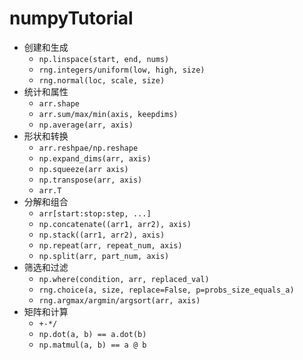 # numpyTutorial

- 创建和生成
  - `np.linspace(start, end, nums)`
  - `rng.integers/uniform(low, high, size)`
  - `rng.normal(loc, scale, size)`
- 统计和属性
  - `arr.shape`
  - `arr.sum/max/min(axis, keepdims)`
  - `np.average(arr, axis)`
- 形状和转换
  - `arr.reshpae/np.reshape`
  - `np.expand_dims(arr, axis)`
  - `np.squeeze(arr axis)`
  - `np.transpose(arr, axis)`
  - `arr.T`
- 分解和组合
  - `arr[start:stop:step, ...]`
  - `np.concatenate((arr1, arr2), axis)`
  - `np.stack((arr1, arr2), axis)`
  - `np.repeat(arr, repeat_num, axis)`
  - `np.split(arr, part_num, axis)`
- 筛选和过滤
  - `np.where(condition, arr, replaced_val)`
  - `rng.choice(a, size, replace=False, p=probs_size_equals_a)`
  - `rng.argmax/argmin/argsort(arr, axis)`
- 矩阵和计算
  - `+-*/`
  - `np.dot(a, b) == a.dot(b)`
  - `np.matmul(a, b) == a @ b`